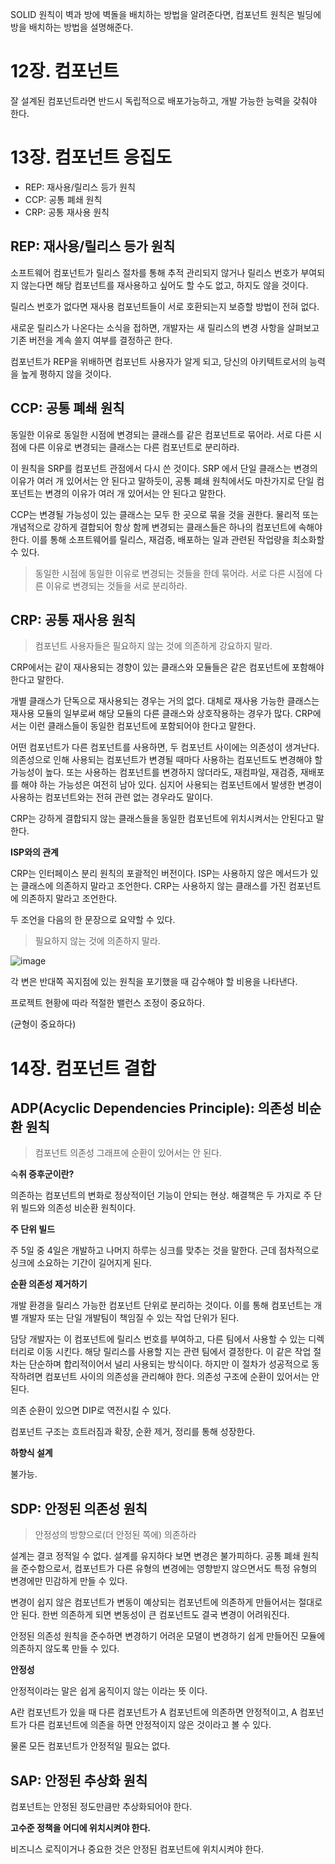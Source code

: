 SOLID 원칙이 벽과 방에 벽돌을 배치하는 방법을 알려준다면, 컴포넌트 원칙은 빌딩에 방을 배치하는 방법을 설명해준다.

# 12장. 컴포넌트

잘 설계된 컴포넌트라면 반드시 독립적으로 배포가능하고, 개발 가능한 능력을 갖춰야 한다.

# 13장. 컴포넌트 응집도

- REP: 재사용/릴리스 등가 원칙
- CCP: 공통 폐쇄 원칙
- CRP: 공통 재사용 원칙

## REP: 재사용/릴리스 등가 원칙

소프트웨어 컴포넌트가 릴리스 절차를 통해 추적 관리되지 않거나 릴리스 번호가 부여되지 않는다면 해당 컴포넌트를 재사용하고 싶어도 할 수도 없고, 하지도 않을 것이다.

릴리스 번호가 없다면 재사용 컴포넌트들이 서로 호환되는지 보증할 방법이 전혀 없다.

새로운 릴리스가 나온다는 소식을 접하면, 개발자는 새 릴리스의 변경 사항을 살펴보고 기존 버전을 계속 쓸지 여부를 결정하곤 한다.

컴포넌트가 REP을 위배하면 컴포넌트 사용자가 알게 되고, 당신의 아키텍트로서의 능력을 높게 평하지 않을 것이다.

## CCP: 공통 폐쇄 원칙

동일한 이유로 동일한 시점에 변경되는 클래스를 같은 컴포넌트로 묶어라. 서로 다른 시점에 다른 이유로 변경되는 클래스는 다른 컴포넌트로 분리하라.

이 원칙을 SRP를 컴포넌트 관점에서 다시 쓴 것이다. SRP 에서 단일 클래스는 변경의 이유가 여러 개 있어서는 안 된다고 말하듯이, 공통 폐쇄 원칙에서도 마찬가지로 단일 컴포넌트는 변경의 이유가 여러 개 있어서는 안 된다고 말한다.

CCP는 변경될 가능성이 있는 클래스는 모두 한 곳으로 묶을 것을 권한다. 물리적 또는 개념적으로 강하게 결합되어 항상 함께 변경되는 클래스들은 하나의 컴포넌트에 속해야 한다. 이를 통해 소프트웨어를 릴리스, 재검증, 배포하는 일과 관련된 작업량을 최소화할 수 있다.

> 동일한 시점에 동일한 이유로 변경되는 것들을 한데 묶어라. 서로 다른 시점에 다른 이유로 변경되는 것들을 서로 분리하라.
> 

## CRP: 공통 재사용 원칙

> 컴포넌트 사용자들은 필요하지 않는 것에 의존하게 강요하지 말라.
> 

CRP에서는 같이 재사용되는 경향이 있는 클래스와 모듈들은 같은 컴포넌트에 포함해야 한다고 말한다.

개별 클래스가 단독으로 재사용되는 경우는 거의 없다. 대체로 재사용 가능한 클래스는 재사용 모듈의 일부로써 해당 모듈의 다른 클래스와 상호작용하는 경우가 많다. CRP에서는 이런 클래스들이 동일한 컴포넌트에 포함되어야 한다고 말한다.

어떤 컴포넌트가 다른 컴포넌트를 사용하면, 두 컴포넌트 사이에는 의존성이 생겨난다. 의존성으로 인해 사용되는 컴포넌트가 변경될 때마다 사용하는 컴포넌트도 변경해야 할 가능성이 높다. 또는 사용하는 컴포넌트를 변경하지 않더라도, 재컴파일, 재검증, 재배포를 해야 하는 가능성은 여전히 남아 있다. 심지어 사용되는 컴포넌트에서 발생한 변경이 사용하는 컴포넌트와는 전혀 관련 없는 경우라도 말이다.

CRP는 강하게 결합되지 않는 클래스들을 동일한 컴포넌트에 위치시켜서는 안된다고 말한다.

**ISP와의 관계**

CRP는 인터페이스 분리 원칙의 포괄적인 버전이다. ISP는 사용하지 않은 메서드가 있는 클래스에 의존하지 말라고 조언한다. CRP는 사용하지 않는 클래스를 가진 컴포넌트에 의존하지 말라고 조언한다.

두 조언을 다음의 한 문장으로 요약할 수 있다.

> 필요하지 않는 것에 의존하지 말라.
> 

![image](https://user-images.githubusercontent.com/58139899/147716376-c4612ea1-bac6-49bf-94ed-cb9be321eb5f.png)

각 변은 반대쪽 꼭지점에 있는 원칙을 포기했을 때 감수해야 할 비용을 나타낸다.

프로젝트 현황에 따라 적절한 밸런스 조정이 중요하다.

(균형이 중요하다)

# 14장. 컴포넌트 결합

## ADP(Acyclic Dependencies Principle): 의존성 비순환 원칙

> 컴포넌트 의존성 그래프에 순환이 있어서는 안 된다.
> 

숙**취 증후군이란?**

의존하는 컴포넌트의 변화로 정상적이던 기능이 안되는 현상. 해결책은 두 가지로 주 단위 빌드와 의존성 비순환 원칙이다.

**주 단위 빌드**

주 5일 중 4일은 개발하고 나머지 하루는 싱크를 맞추는 것을 말한다. 근데 점차적으로 싱크에 소요하는 기간이 길어지게 된다.

**순환 의존성 제거하기**

개발 환경을 릴리스 가능한 컴포넌트 단위로 분리하는 것이다. 이를 통해 컴포넌트는 개별 개발자 또는 단일 개발팀이 책임질 수 있는 작업 단위가 된다.

담당 개발자는 이 컴포넌트에 릴리스 번호를 부여하고, 다른 팀에서 사용할 수 있는 디렉터리로 이동 시킨다. 해당 릴리스를 사용할 지는 관련 팀에서 결정한다. 이 같은 작업 절차는 단순하며 합리적이어서 널리 사용되는 방식이다. 하지만 이 절차가 성공적으로 동작하려면 컴포넌트 사이의 의존성을 관리해야 한다. 의존성 구조에 순환이 있어서는 안 된다.

의존 순환이 있으면 DIP로 역전시킬 수 있다.

컴포넌트 구조는 흐트러짐과 확장, 순환 제거, 정리를 통해 성장한다.

**하향식 설계**

불가능.

## SDP: 안정된 의존성 원칙

> 안정성의 방향으로(더 안정된 쪽에) 의존하라
> 

설계는 결코 정적일 수 없다. 설계를 유지하다 보면 변경은 불가피하다. 공통 폐쇄 원칙을 준수함으로서, 컴포넌트가 다른 유형의 변경에는 영향받지 않으면서도 특정 유형의 변경에만 민감하게 만들 수 있다.

변경이 쉽지 않은 컴포넌트가 변동이 예상되는 컴포넌트에 의존하게 만들어서는 절대로 안 된다. 한번 의존하게 되면 변동성이 큰 컴포넌트도 결국 변경이 어려워진다.

안정된 의존성 원칙을 준수하면 변경하기 어려운 모뎔이 변경하기 쉽게 만들어진 모듈에 의존하지 않도록 만들 수 있다.

**안정성**

안정적이라는 말은 쉽게 움직이지 않는 이라는 뜻 이다.

A란 컴포넌트가 있을 때 다른 컴포넌트가 A 컴포넌트에 의존하면 안정적이고, A 컴포넌트가 다른 컴포넌트에 의존을 하면 안정적이지 않은 것이라고 볼 수 있다.

물론 모든 컴포넌트가 안정적일 필요는 없다.

## SAP: 안정된 추상화 원칙

컴포넌트는 안정된 정도만큼만 추상화되어야 한다.

**고수준 정책을 어디에 위치시켜야 한다.**

비즈니스 로직이거나 중요한 것은 안정된 컴포넌트에 위치시켜야 한다.
